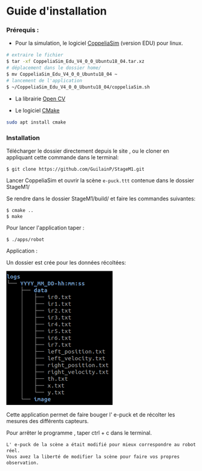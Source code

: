# Guide d'installation

### Prérequis :

* Pour la simulation, le logiciel [CoppeliaSim](https://www.coppeliarobotics.com/downloads)  (version EDU) pour linux.
```sh
# extraire le fichier
$ tar -xf CoppeliaSim_Edu_V4_0_0_Ubuntu18_04.tar.xz
# déplacement dans le dossier home/
$ mv CoppeliaSim_Edu_V4_0_0_Ubuntu18_04 ~
# lancement de l'application
$ ~/CoppeliaSim_Edu_V4_0_0_Ubuntu18_04/coppeliaSim.sh
```

* La librairie [Open CV](https://www.learnopencv.com/install-opencv-4-on-ubuntu-18-04/)

* Le logiciel [CMake](https://cmake.org/)
```sh
sudo apt install cmake
```

### Installation

Télécharger le dossier directement depuis le site , ou le cloner en appliquant cette commande dans le terminal:

    $ git clone https://github.com/GuilainP/StageM1.git

Lancer CoppeliaSim et ouvrir la scène `e-puck.ttt` contenue dans le dossier StageM1/ 

Se rendre dans le dossier StageM1/build/ et faire les commandes suivantes:

    $ cmake ..
    $ make

Pour lancer l'application taper :

    $ ./apps/robot


Application : 

Un dossier est crée pour les données récoltées:

![](logs_tree.png)

Cette application permet de faire bouger l' e-puck et de récolter les mesures des différents capteurs.

Pour arrêter le programme , taper ctrl + c dans le terminal.

    L' e-puck de la scène a était modifié pour mieux correspondre au robot réel.
    Vous avez la liberté de modifier la scène pour faire vos propres observation.



